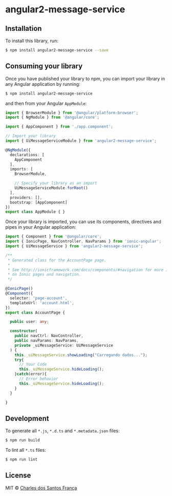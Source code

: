 # angular2-message-service

## Installation

To install this library, run:

```bash
$ npm install angular2-message-service --save
```

## Consuming your library

Once you have published your library to npm, you can import your library in any Angular application by running:

```bash
$ npm install angular2-message-service
```

and then from your Angular `AppModule`:

```typescript
import { BrowserModule } from '@angular/platform-browser';
import { NgModule } from '@angular/core';

import { AppComponent } from './app.component';

// Import your library
import { UiMessageServiceModule } from 'angular2-message-service';

@NgModule({
  declarations: [
    AppComponent
  ],
  imports: [
    BrowserModule,

    // Specify your library as an import
    UiMessageServiceModule.forRoot()
  ],
  providers: [],
  bootstrap: [AppComponent]
})
export class AppModule { }
```

Once your library is imported, you can use its components, directives and pipes in your Angular application:

```typescript
import { Component } from '@angular/core';
import { IonicPage, NavController, NavParams } from 'ionic-angular';
import { UiMessageService } from 'angular2-message-service';

/**
 * Generated class for the AccountPage page.
 *
 * See http://ionicframework.com/docs/components/#navigation for more info
 * on Ionic pages and navigation.
 */

@IonicPage()
@Component({
  selector: 'page-account',
  templateUrl: 'account.html',
})
export class AccountPage {

  public user: any;

  constructor(
    public navCtrl: NavController,
    public navParams: NavParams,
    private _uiMessageService: UiMessageService
  ) {
    this._uiMessageService.showLoading("Carregando dados...");
    try{
      // Your Code
      this._uiMessageService.hideLoading();
    }catch(error){
      // Error behavior
      this._uiMessageService.hideLoading();
    }
  }

}

```

## Development

To generate all `*.js`, `*.d.ts` and `*.metadata.json` files:

```bash
$ npm run build
```

To lint all `*.ts` files:

```bash
$ npm run lint
```

## License

MIT © [Charles dos Santos França](mailto:charles-franca@live.com)
